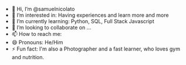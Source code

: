 - 👋 Hi, I’m @samuelnicolato
- 👀 I’m interested in: Having experiences and learn more and more
- 🌱 I’m currently learning: Python, SQL, Full Stack Javascript
- 💞️ I’m looking to collaborate on ...
- 📫 How to reach me:
- 😄 Pronouns: He/Him
- ⚡ Fun fact: I'm also a Photographer and a fast learner, who loves gym and nutrition.

<!---
samuelnicolato/samuelnicolato is a ✨ special ✨ repository because its `README.md` (this file) appears on your GitHub profile.
You can click the Preview link to take a look at your changes.
--->
